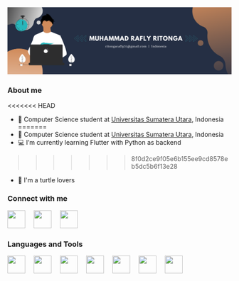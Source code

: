 <img src = "assets/biobanner.png">

### About me

<<<<<<< HEAD
- 📖 Computer Science student at <a href = "https://www.usu.ac.id/id">Universitas Sumatera Utara</a>, Indonesia
=======
- 📖 Computer Science student at <a href = "https://www.usu.ac.id/en">Universitas Sumatera Utara</a>, Indonesia
- 💻 I’m currently learning Flutter with Python as backend
>>>>>>> 8f0d2ce9f05e6b155ee9cd8578eb5dc5b6f13e28
- 🐢 I'm a turtle lovers


### Connect with me

<a href = "https://www.instagram.com/raflyritonga/" alt="Instagram"><img src="https://img.icons8.com/fluency//000000/instagram-new.png" height="40" width="40" style= margin-right:15px;/></a>
<a href = "https://www.instagram.com/raflyritonga/" alt="LinkedIn"><img src="https://img.icons8.com/color/000000/linkedin.png" height="40" width="40" style= margin-right:15px;/></a>
<a href = "mailto:ritongarafly21@gmail.com" alt="Email"><img src="https://img.icons8.com/color/48/000000/gmail-new.png" height="40" width="40" style= margin-right:15px;/></a>

### Languages and Tools

<a href = "https://www.w3schools.com/html/" alt="HTML 5"> <img src="https://img.icons8.com/color/000000/html-5--v1.png" width="40" height="40" style= margin-right:15px;/></a>
<a href="https://www.w3schools.com/css/" alt="CSS 3"><img src="https://img.icons8.com/color/000000/css3.png" width="40" height="40" style= margin-right:15px;/></a>
<a href="https://getbootstrap.com/" alt="Bootstrap"><img src="https://img.icons8.com/color/000000/bootstrap.png" width="40" height="40" style= margin-right:15px;/></a>
<a href="https://www.cprogramming.com/" alt="C"><img src="https://img.icons8.com/color/000000/c-programming.png" width="40" height="40" style= margin-right:15px;/></a>
<a href="https://www.w3schools.com/CPP/" alt="C++"><img src="https://img.icons8.com/color/000000/c-plus-plus-logo.png" width="40" height="40" style= margin-right:15px;/></a>
<a href="https://www.python.org/" alt="Python"><img src="https://img.icons8.com/color/000000/python--v1.png" width="40" height="40" style= margin-right:15px;/></a>
<a href="https://git-scm.com/" alt="Git"><img src="https://img.icons8.com/color/000000/git.png" width="40" height="40" style= margin-right:15px; /></a>

<!--
**raflyritonga/raflyritonga** is a ✨ _special_ ✨ repository because its `README.md` (this file) appears on your GitHub profile.

Here are some ideas to get you started:


- 👯 I’m looking to collaborate on ...
- 🤔 I’m looking for help with ...
- 💬 Ask me about ...
- 📫 How to reach me: ...
- 😄 Pronouns: ...
-->
